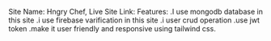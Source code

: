 Site Name: Hngry Chef,
Live Site Link: 
Features:
.I use mongodb database in this site
.i use firebase varification in this site
.i user crud operation
.use jwt token
.make it user friendly and responsive using tailwind css.
